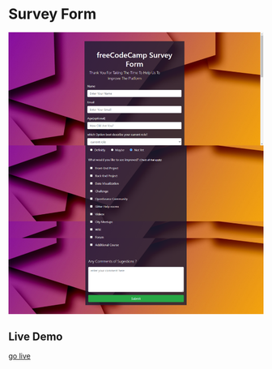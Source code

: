 # Survey Form

![Technical-Documentation](images/Live_demo.png)
## Live Demo
[go live](https://samiullah119.github.io/Suervey_Form/)

